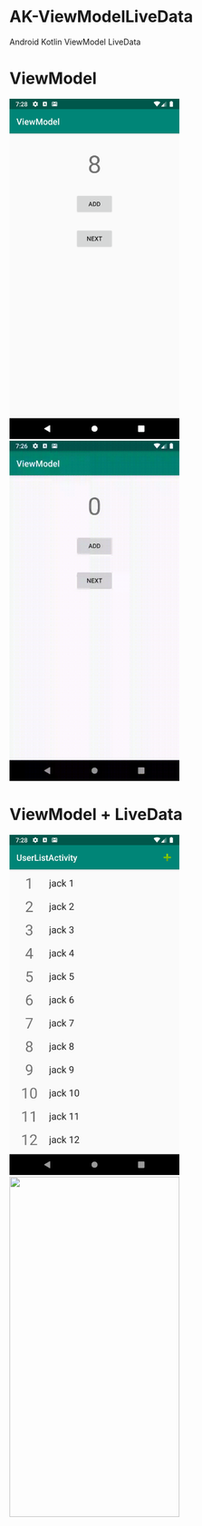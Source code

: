 # AK-ViewModelLiveData
Android Kotlin ViewModel LiveData

# ViewModel

<img src="https://github.com/lihancode/AK-ViewModelLiveData/blob/master/Screenshot_1562754505.png" hieght=600 width=300></img>
<img src="https://github.com/lihancode/AK-ViewModelLiveData/blob/master/1.gif" hieght=600 width=300></img>


# ViewModel + LiveData

<img src="https://github.com/lihancode/AK-ViewModelLiveData/blob/master/Screenshot_1562754501.png" height=600 width=300></img>
<img src="https://github.com/lihancode/AK-ViewModelLiveData/blob/master/2.gif" height=600 width=300></img>
